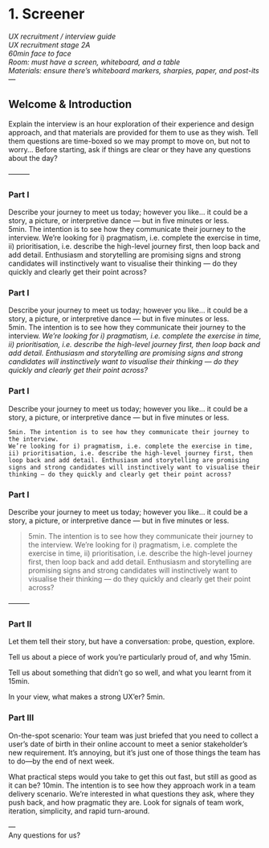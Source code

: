 # 1. Screener

_UX recruitment / interview guide_  
_UX recruitment stage 2A_  
_60min face to face_  
_Room: must have a screen, whiteboard, and a table_  
_Materials: ensure there’s whiteboard markers, sharpies, paper, and post-its_  
—


## Welcome & Introduction
Explain the interview is an hour exploration of their experience and design approach, and that materials are provided for them to use as they wish. 
Tell them questions are time-boxed so we may prompt to move on, but not to worry…
Before starting, ask if things are clear or they have any questions about the day?

———
### Part I 

Describe your journey to meet us today; however you like… it could be a story, a picture, or interpretive dance — but in five minutes or less.  
5min. The intention is to see how they communicate their journey to the interview. 
We’re looking for i) pragmatism, i.e. complete the exercise in time, ii) prioritisation, i.e. describe the high-level journey first, then loop back and add detail. Enthusiasm and storytelling are promising signs and strong candidates will instinctively want to visualise their thinking — do they quickly and clearly get their point across?

### Part I 

Describe your journey to meet us today; however you like… it could be a story, a picture, or interpretive dance — but in five minutes or less.  
5min. The intention is to see how they communicate their journey to the interview. 
_We’re looking for i) pragmatism, i.e. complete the exercise in time, ii) prioritisation, i.e. describe the high-level journey first, then loop back and add detail. Enthusiasm and storytelling are promising signs and strong candidates will instinctively want to visualise their thinking — do they quickly and clearly get their point across?_

### Part I 

Describe your journey to meet us today; however you like… it could be a story, a picture, or interpretive dance — but in five minutes or less. 
```
5min. The intention is to see how they communicate their journey to the interview. 
We’re looking for i) pragmatism, i.e. complete the exercise in time, ii) prioritisation, i.e. describe the high-level journey first, then loop back and add detail. Enthusiasm and storytelling are promising signs and strong candidates will instinctively want to visualise their thinking — do they quickly and clearly get their point across?
```

### Part I 

Describe your journey to meet us today; however you like… it could be a story, a picture, or interpretive dance — but in five minutes or less.  
> 5min. The intention is to see how they communicate their journey to the interview. 
> We’re looking for i) pragmatism, i.e. complete the exercise in time, ii) prioritisation, 
> i.e. describe the high-level journey first, then loop back and add detail. 
> Enthusiasm and storytelling are promising signs and strong candidates will instinctively want to visualise their thinking — do they quickly and clearly get their point across?

———

### Part II
Let them tell their story, but have a conversation: probe, question, explore.

Tell us about a piece of work you’re particularly proud of, and why
15min. 

Tell us about something that didn’t go so well, and what you learnt from it
15min.

In your view, what makes a strong UX’er?
5min.

### Part III

On-the-spot scenario: Your team was just briefed that you need to collect a user’s date of birth in their online account to meet a senior stakeholder’s new requirement. It’s annoying, but it’s just one of those things the team has to do—by the end of next week.

What practical steps would you take to get this out fast, but still as good as it can be?
10min. The intention is to see how they approach work in a team delivery scenario.
We’re interested in what questions they ask, where they push back, and how pragmatic they are. Look for signals of team work, iteration, simplicity, and rapid turn-around.


—  
Any questions for us?


